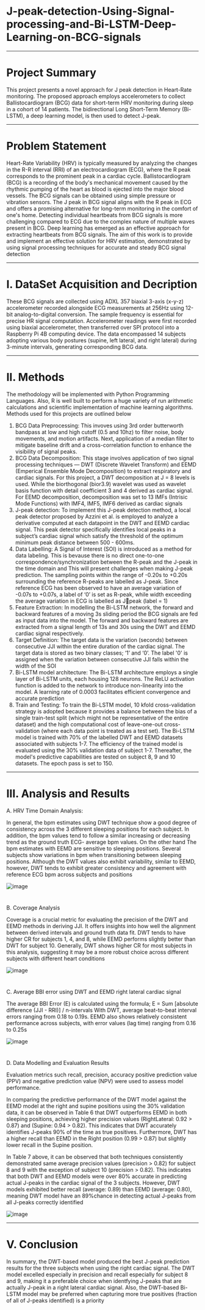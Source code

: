# J-peak-detection-Using-Signal-processing-and-Bi-LSTM-Deep-Learning-on-BCG-signals
*************************
# Project Summary
This project presents a novel approach for J peak detection in Heart-Rate monitoring. The proposed approach employs accelerometers to collect Ballistocardiogram (BCG) data for short-term HRV monitoring during sleep in a cohort of 14 patients. The bidirectional Long Short-Term Memory (Bi-LSTM), a deep learning model, is then used to detect J-peak.
*******************
# Problem Statement
Heart-Rate Variability (HRV) is typically measured by analyzing the changes in the R-R interval (RRI) of an electrocardiogram (ECG), where the R peak corresponds to the prominent peak in a cardiac cycle. Ballistocardiogram (BCG) is a recording of the body's mechanical movement caused by the rhythmic pumping of the heart as blood is ejected into the major blood vessels. The BCG signals can be obtained using simple pressure or vibration sensors. The J peak in BCG signal aligns with the R peak in ECG and offers a promising alternative for long-term monitoring in the comfort of one's home. Detecting individual heartbeats from BCG signals is more challenging compared to ECG due to the complex nature of multiple waves present in BCG. Deep learning has emerged as an effective approach for extracting heartbeats from BCG signals. The aim of this work is to provide and implement an effective solution for HRV estimation, demonstrated by using signal processing techniques for accurate and steady BCG signal detection
*************************
# I.  DataSet Acquisition and Decription
These BCG signals are collected using ADXL 357 biaxial 3-axis (x-y-z) accelerometer recorded alongside ECG measurements at 256Hz using 12-bit analog-to-digital conversion. The sample frequency is essential for precise HR signal computation. Accelerometer readings were first recorded using biaxial accelerometer, then transferred over SPI protocol into a Raspberry Pi 4B computing device. The data encompassed 14 subjects adopting various body postures (supine, left lateral, and right lateral) during 3-minute  intervals, generating corresponding BCG data. 
*************************
# II. Methods
The methodology will be implemented with Python Programming Languages. Also, R is well built to perform a huge variety of run arithmetic calculations and scientific implementation of machine learning algorithms. Methods used for this projects are outlined below
1.  BCG Data Preprocessing: This invoves using 3rd order butterworth bandpass at low and high cutoff (0.5 and 10hz) to filter noise, body movements, and motion artifacts. Next, application of a median filter to mitigate baseline drift and a cross-correlation function to enhance the visibility of signal peaks.
2.  BCG Data Decomposition: This stage involves application of two signal processing techniques — DWT (Discrete Wavelet Transform) and EEMD (Emperical Ensemble Mode Decomposition) to extract respiratory and cardiac signals. For this project, a DWT decomposition at J = 8 levels is used. While the biorthogonal (bior3.9) wavelet was used as wavelet basis function with detail coefficient 3 and 4 derived as cardiac signal. For EEMD decomposition, decomposition was set to 13 IMFs (Intrisic Mode Functions) with IMF4, IMF5, IMF6 derived as cardiac signals
3.  J-peak detection: To implement this J-peak detection method, a  local peak detector proposed by Azzini et al. is employed to analyze a derivative computed at each datapoint in the DWT and EEMD cardiac signal. This peak detector specifically identifies local peaks in a subject’s cardiac signal which satisfy the threshold of the optimum minimum peak distance between 500 - 600ms.
4.  Data Labelling: A Signal of Interest (SOI) is introduced as a method for data labeling. This is bevause there is no direct one-to-one correspondence/synchronization between the R-peak and the J-peak in the time domain and This will present challenges when making J-peak prediction. The sampling points within the range of -0.20s to +0.20s surrounding the reference R-peaks are labelled as J-peak. Since reference ECG has been observed to have an average variation of -0.07s to +0.07s, a label of ‘0’ is set as R-peak, while width exceeding the average variation in ECG is labelled as Jpeak (label = 1)
5.  Feature Extraction: In modelling the Bi-LSTM network, the forward and backward features of a moving 3s sliding period the BCG signals are fed as input data into the model. The forward and backward features are extracted from a signal length of 13s and 30s using the DWT and EEMD cardiac signal respectively.
6.  Target Definition: The target data is the variation (seconds) between consecutive JJI within the entire duration of the cardiac signal. The target data is stored as two binary classes; ‘1’ and ‘0’. The label '0' is assigned when the variation between consecutive JJI falls within the width of the SOI
7.  Bi-LSTM model architecture:  The Bi-LSTM architecture employs a single layer of Bi-LSTM units, each housing 128 neurons. The ReLU activation function is added to the network to introduce non-linearity into the model. A learning rate of 0.0003 facilitates efficient convergence and accurate prediction 
8.  Train and Testing: To train the Bi-LSTM model, 10 kfold cross-validation strategy is adopted because it provides a balance between the bias of a single train-test split (which might not be representative of the entire dataset) and the high computational cost of leave-one-out cross-validation (where each data point is treated as a test set). The Bi-LSTM model is trained with 70% of the labelled DWT and EEMD datasets associated with subjects 1-7. The efficiency of the trained model is evaluated using the 30% validation data of subject 1-7. Thereafter, the model's predictive capabilities are tested on subject 8, 9 and 10 datasets. The epoch pass is set to 150.
***********
# III. Analysis and Results
A. HRV Time Domain Analysis: 

In general, the bpm estimates using DWT technique show a good degree of consistency across the 3 different sleeping positions for each subject. In addition, the bpm values tend to follow a similar increasing or decreasing trend as the ground truth ECG- average bpm values.  On the other hand The bpm estimates with EEMD are sensitive to sleeping positions. Several subjects show variations in bpm when transitioning between sleeping positions. Although the DWT values also exhibit variability, similar to EEMD, however, DWT tends to exhibit greater consistency and agreement with reference ECG bpm across subjects and positions

![image](https://github.com/oawonuga92/J-peak-detection-Using-Signal-processing-and-Deep-Learning-on-BCG-signals/assets/61459286/7c04b731-19d4-4ab5-b66a-e8e3200bb327)

#
B. Coverage Analysis

Coverage is a crucial metric for evaluating the precision of the DWT and EEMD methods in deriving JJI. It offers insights into how well the alignment between derived intervals and ground truth data fit. 
DWT tends to have higher CR for subjects 1, 4, and 8, while EEMD performs slightly better than DWT for subject 10. Generally, DWT shows higher CR for most subjects in this analysis, suggesting it may be a more robust choice across different subjects with different heart conditions

![image](https://github.com/oawonuga92/J-peak-detection-Using-Signal-processing-and-Deep-Learning-on-BCG-signals/assets/61459286/6f95e8af-a254-438d-88fc-799f64a88c44)

#
C. Average BBI error using DWT and EEMD right lateral cardiac signal

The average BBI Error (E) is calculated using the formula;  E = Sum [absolute difference (JJI - RRI)] / n-intervals
With DWT, average beat-to-beat interval errors ranging from 0.18 to 0.19s.
EEMD also shows relatively consistent performance across subjects, with error values (lag time) ranging from 0.16 to 0.25s

![image](https://github.com/oawonuga92/J-peak-detection-Using-Signal-processing-and-Deep-Learning-on-BCG-signals/assets/61459286/dfe6a38e-d65d-4096-b067-c1afa5c6e125)

#

D. Data Modelling and Evaluation Results

Evaluation metrics such recall, precision, accuracy positive prediction value (PPV) and negative prediction value (NPV) were used to assess model performance.

In comparing the predictive performance of the DWT model against the EEMD model at the right and supine positions using the 30% validation data, it can be observed in Table 6 that DWT outperforms EEMD in both sleeping positions, achieving higher precision values (RightLateral: 0.92 > 0.87) and (Supine: 0.94 > 0.82). This indicates that DWT accurately identifies J-peaks 90% of the time as true positives. Furthermore, DWT has a higher recall than EEMD in the Right position (0.99 > 0.87) but slightly lower recall in the Supine position. 

In Table 7 above, it can be observed that both techniques consistently demonstrated same average precision values (precision > 0.82) for subject 8 and 9 with the exception of subject 10 (precision > 0.82). This indicates that both DWT and EEMD models were over 80% accurate in predicting actual J-peaks in the cardiac signal of the 3 subjects. However, DWT models exhibited better recall (average: 0.89) than EEMD (average: 0.80), meaning DWT model have an 89%chance in detecting actual J-peaks from all J-peaks correctly identified

![image](https://github.com/oawonuga92/J-peak-detection-Using-Signal-processing-and-Deep-Learning-on-BCG-signals/assets/61459286/fee67dd9-d034-4d1f-8e06-f1a3cdce3f48)

*****************

# V. Conclusion
In summary, the DWT-based model produced the best J-peak prediction results for the three subjects when using the right cardiac signal. The DWT model excelled especially in precision and recall especially for subject 8 and 9, making it a preferable choice when identfying J-peaks that are actually J-peak in a right lateral cardiac signal. Also, the DWT-based Bi-LSTM model may be preferred when capturing more true positives (fraction of all of J-peaks identified) is a priority


